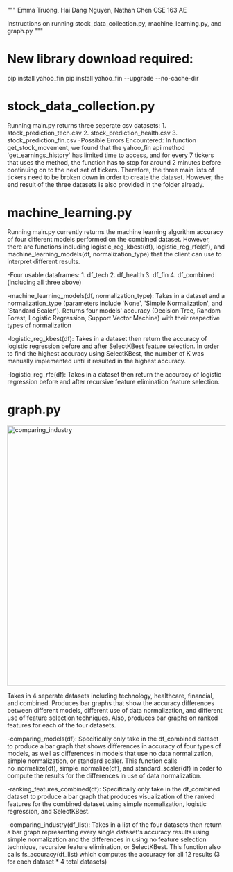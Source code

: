 """
Emma Truong, Hai Dang Nguyen, Nathan Chen
CSE 163 AE

Instructions on running stock_data_collection.py, machine_learning.py,
and graph.py
"""

# New library download required:
pip install yahoo_fin
pip install yahoo_fin --upgrade --no-cache-dir


# stock_data_collection.py
Running main.py returns three seperate csv datasets:
    1. stock_prediction_tech.csv
    2. stock_prediction_health.csv
    3. stock_prediction_fin.csv
-Possible Errors Encountered:
    In function get_stock_movement, we found that the yahoo_fin api
    method 'get_earnings_history' has limited time to access, and for
    every 7 tickers that uses the method, the function has to stop for
    around 2 minutes before continuing on to the next set of tickers.
    Therefore, the three main lists of tickers need to be broken down
    in order to create the dataset. However, the end result of the three
    datasets is also provided in the folder already.


# machine_learning.py
Running main.py currently returns the machine learning algorithm
accuracy of four different models performed on the combined dataset.
However, there are functions including logistic_reg_kbest(df),
logistic_reg_rfe(df), and machine_learning_models(df, normalization_type)
that the client can use to interpret different results.

-Four usable dataframes:
    1. df_tech
    2. df_health
    3. df_fin
    4. df_combined (including all three above)

-machine_learning_models(df, normalization_type):
    Takes in a dataset and a normalization_type (parameters include
    'None', 'Simple Normalization', and 'Standard Scaler'). Returns
    four models' accuracy (Decision Tree, Random Forest, Logistic Regression,
    Support Vector Machine) with their respective types of normalization

-logistic_reg_kbest(df):
    Takes in a dataset then return the accuracy of logistic regression
    before and after SelectKBest feature selection. In order to find the
    highest accuracy using SelectKBest, the number of K was manually
    implemented until it resulted in the highest accuracy.

-logistic_reg_rfe(df):
    Takes in a dataset then return the accuracy of logistic regression
    before and after recursive feature elimination feature selection.
 
 
# graph.py
<img width="600" alt="comparing_industry" src="https://github.com/chen70335/predicting_stock_movement/assets/101837218/545e7b43-8023-4662-9a12-943c5c6a669f">

Takes in 4 seperate datasets including technology, healthcare, financial,
and combined. Produces bar graphs that show the accuracy differences between
different models, different use of data normalization, and different use of
feature selection techniques. Also, produces bar graphs on ranked features for
each of the four datasets.

-comparing_models(df):
    Specifically only take in the df_combined dataset to produce a bar graph that shows
    differences in accuracy of four types of models, as well as differences in models that
    use no data normalization, simple normalization, or standard scaler. This function calls
    no_normalize(df), simple_normalize(df), and standard_scaler(df) in order to compute the
    results for the differences in use of data normalization.

-ranking_features_combined(df):
    Specifically only take in the df_combined dataset to produce a bar graph
    that produces visualization of the ranked features for the combined dataset
    using simple normalization, logistic regression, and SelectKBest.

-comparing_industry(df_list):
    Takes in a list of the four datasets then return a bar graph representing
    every single dataset's accuracy results using simple normalization and the
    differences in using no feature selection technique, recursive feature elimination,
    or SelectKBest. This function also calls fs_accuracy(df_list) which computes the
    accuracy for all 12 results (3 for each dataset * 4 total datasets)
